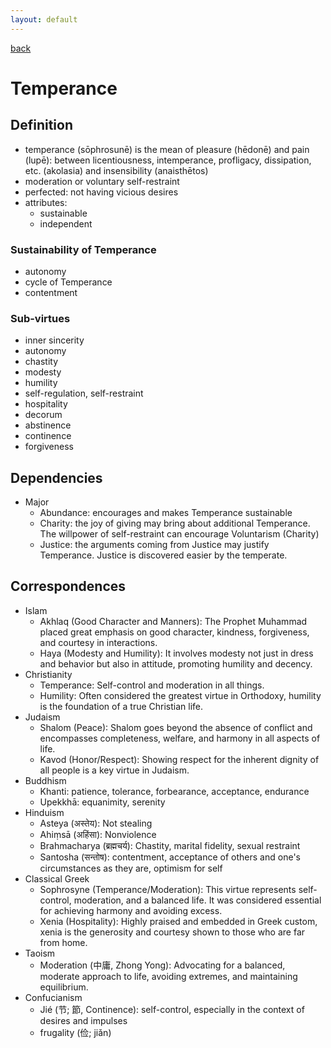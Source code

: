 ```yaml
---
layout: default
---
```

[back](./)

# Temperance

## Definition

- temperance (sōphrosunē) is the mean of pleasure (hēdonē) and pain (lupē): between licentiousness, intemperance, profligacy, dissipation, etc. (akolasia) and  insensibility (anaisthētos)
- moderation or voluntary self-restraint
- perfected: not having vicious desires
- attributes:
    - sustainable
    - independent

### Sustainability of Temperance

- autonomy
- cycle of Temperance
- contentment

### Sub-virtues

- inner sincerity
- autonomy
- chastity
- modesty
- humility
- self-regulation, self-restraint
- hospitality
- decorum
- abstinence
- continence
- forgiveness

## Dependencies

- Major
    - Abundance: encourages and makes Temperance sustainable
    - Charity: the joy of giving may bring about additional Temperance. The willpower of self-restraint can encourage Voluntarism (Charity)
    - Justice: the arguments coming from Justice may justify Temperance. Justice is discovered easier by the temperate.


## Correspondences

- Islam
    - Akhlaq (Good Character and Manners): The Prophet Muhammad placed great emphasis on good character, kindness, forgiveness, and courtesy in interactions.
    - Haya (Modesty and Humility): It involves modesty not just in dress and behavior but also in attitude, promoting humility and decency.
- Christianity
    - Temperance: Self-control and moderation in all things.
    - Humility: Often considered the greatest virtue in Orthodoxy, humility is the foundation of a true Christian life.
- Judaism
    - Shalom (Peace): Shalom goes beyond the absence of conflict and encompasses completeness, welfare, and harmony in all aspects of life.
    - Kavod (Honor/Respect): Showing respect for the inherent dignity of all people is a key virtue in Judaism.
- Buddhism
    - Khanti: patience, tolerance, forbearance, acceptance, endurance
    - Upekkhā: equanimity, serenity
- Hinduism
    - Asteya (अस्तेय): Not stealing
    - Ahiṃsā (अहिंसा): Nonviolence
    - Brahmacharya (ब्रह्मचर्य): Chastity, marital fidelity, sexual restraint
    - Santosha (सन्तोष): contentment, acceptance of others and one's circumstances as they are, optimism for self
- Classical Greek
    - Sophrosyne (Temperance/Moderation): This virtue represents self-control, moderation, and a balanced life. It was considered essential for achieving harmony and avoiding excess.
    - Xenia (Hospitality): Highly praised and embedded in Greek custom, xenia is the generosity and courtesy shown to those who are far from home.
- Taoism
    - Moderation (中庸, Zhong Yong): Advocating for a balanced, moderate approach to life, avoiding extremes, and maintaining equilibrium.
- Confucianism
    - Jié (节; 節, Continence): self-control, especially in the context of desires and impulses
    - frugality (俭; jiǎn)
